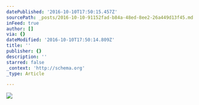 ```yaml
---
datePublished: '2016-10-10T17:50:15.457Z'
sourcePath: _posts/2016-10-10-91152fad-b84a-48ed-8ee2-26a449d13f45.md
inFeed: true
author: []
via: {}
dateModified: '2016-10-10T17:50:14.809Z'
title: ''
publisher: {}
description: ''
starred: false
_context: 'http://schema.org'
_type: Article

---
```

![](https://imgflo.herokuapp.com/graph/2b2431f8e7ba7b0/aab7ce34666ba1670598a1aae6efa432/croprotate.png?cropheight=452&cropwidth=656&degrees=0&input=https%3A%2F%2Fthe-grid-user-content.s3-us-west-2.amazonaws.com%2Fe4b2a831-1973-4615-9ef0-925cd16a7b7d.png&x=0&y=102)